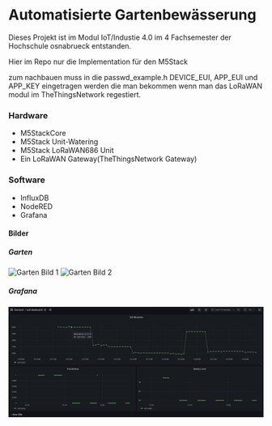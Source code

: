 # Automatisierte Gartenbewässerung
Dieses Projekt ist im Modul IoT/Industie 4.0 im 4 Fachsemester der Hochschule osnabrueck entstanden. 

Hier im Repo nur die Implementation für den M5Stack 

zum nachbauen muss in die passwd_example.h 
DEVICE_EUI, APP_EUI und APP_KEY eingetragen werden die man bekommen wenn man das LoRaWAN modul im TheThingsNetwork regestiert. 

### Hardware 
 - M5StackCore
 - M5Stack Unit-Watering
 - M5Stack LoRaWAN686 Unit
 - Ein LoRaWAN Gateway(TheThingsNetwork Gateway)

### Software
   - InfluxDB 
   - NodeRED 
   - Grafana



#### Bilder
##### Garten
![Garten Bild 1](/images/garten_1.jpg  "")
![Garten Bild 2](/images/garten_3.jpg  "")

##### Grafana
![Garten Bild 2](/images/Grafana_1.png  "")